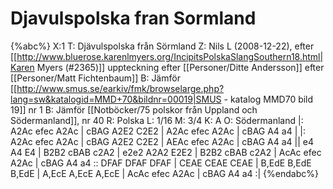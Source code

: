 # Djavulspolska fran Sormland

{%abc%}
X:1
T: Djävulspolska från Sörmland
Z: Nils L (2008-12-22), efter [[http://www.bluerose.karenlmyers.org/IncipitsPolskaSlangSouthern18.html|Karen Myers (#2365)]] uppteckning efter [[Personer/Ditte Andersson]] efter [[Personer/Matt Fichtenbaum]]
B: Jämför [[http://www.smus.se/earkiv/fmk/browselarge.php?lang=sw&katalogid=MMD+70&bildnr=00019|SMUS - katalog MMD70 bild 19]] nr 1
B: Jämför [[Notböcker/75 polskor från Uppland och Södermanland]], nr 40
R: Polska
L: 1/16
M: 3/4
K: A
O: Södermanland
|: A2Ac efec A2Ac | cBAG A2E2 C2E2 | A2Ac efec A2Ac | cBAG A4 a4 |
|: A2Ac efec A2Ac | cBAG A2E2 C2E2 | AEAc efec A2Ac | cBAG A4 a4 ||
e4 A4 E4 | B2B2 cBAB c2A2 | e2e2 A2A2 E2E2 | B2B2 cBAB c2A2 |
AcAc efec A2Ac | cBAG A4 a4 :: DFAF DFAF DFAF | CEAE CEAE CEAE |
B,EdE B,EdE B,EdE | A,EcE A,EcE A,EcE | AcAc efec A2Ac | cBAG A4 a4 :|
{%endabc%}

